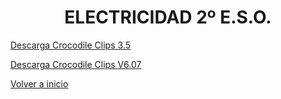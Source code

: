 
<h1 align="center"> ELECTRICIDAD 2º E.S.O. </h1>


[Descarga Crocodile Clips 3.5](https://github.com/angelmicelti/TecnoVilladiego2/raw/master/4EstruMeca/Electricidad/Crocodile%20Clips%20v3.5.zip)  

[Descarga Crocodile Clips V6.07](https://github.com/angelmicelti/TecnoVilladiego2/raw/master/4EstruMeca/Electricidad/Cocodrile%20Technology%206.07%5BPortable%5D.zip)

[Volver a inicio](https://github.com/angelmicelti/TecnoVilladiego2)

